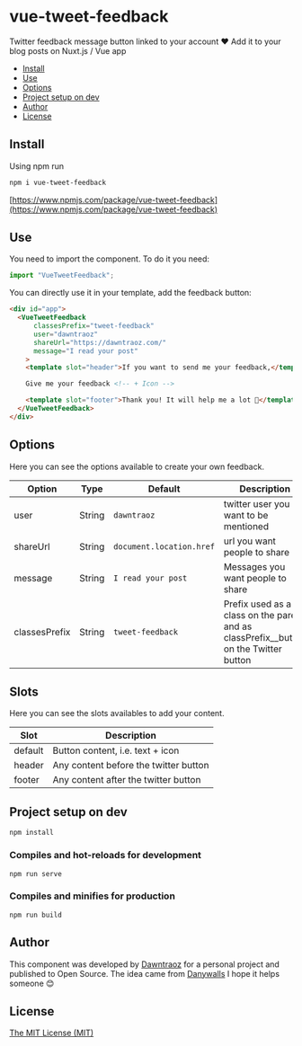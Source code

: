 # vue-tweet-feedback

Twitter feedback message button linked to your account ❤ Add it to your blog posts on Nuxt.js / Vue app

- [Install](#install)
- [Use](#use)
- [Options](#options)
- [Project setup on dev](#project-setup)
- [Author](#author)
- [License](#license)

## Install

Using npm run

```bash
npm i vue-tweet-feedback
```
[https://www.npmjs.com/package/vue-tweet-feedback](https://www.npmjs.com/package/vue-tweet-feedback)

## Use

You need to import the component. To do it you need: 

```js
import "VueTweetFeedback";
```

You can directly use it in your template, add the feedback button:

```html
<div id="app">
  <VueTweetFeedback
      classesPrefix="tweet-feedback"
      user="dawntraoz"
      shareUrl="https://dawntraoz.com/"
      message="I read your post"
    >
    <template slot="header">If you want to send me your feedback,</template>

    Give me your feedback <!-- + Icon -->

    <template slot="footer">Thank you! It will help me a lot 🙌</template>
  </VueTweetFeedback>
</div>
```

## Options

Here you can see the options available to create your own feedback.

**Option**|**Type**|**Default**|**Description**
-----|-----|-----|-----
user|String|`dawntraoz`|twitter user you want to be mentioned
shareUrl|String|`document.location.href`|url you want people to share
message|String|`I read your post`|Messages you want people to share
classesPrefix|String|`tweet-feedback`|Prefix used as a class on the parent and as classPrefix__button on the Twitter button

## Slots

Here you can see the slots availables to add your content.

**Slot**|**Description**
-----|-----
default|Button content, i.e. text + icon
header|Any content before the twitter button
footer|Any content after the twitter button

## Project setup on dev
```
npm install
```

### Compiles and hot-reloads for development
```
npm run serve
```

### Compiles and minifies for production
```
npm run build
```

## Author

This component was developed by [Dawntraoz](https://github.com/Dawntraoz) for a personal project and published to Open Source. The idea came from [Danywalls](https://twitter.com/danywalls)
I hope it helps someone 😊

## License

[The MIT License (MIT)](https://github.com/Dawntraoz/vue-tweet-feedback/blob/master/LICENSE)